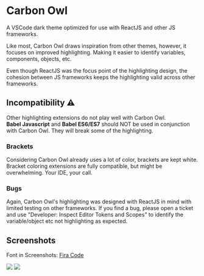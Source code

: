 # Carbon Owl
A VSCode dark theme optimized for use with ReactJS and other JS frameworks.

Like most, Carbon Owl draws inspiration from other themes, however, it focuses on improved highlighting. Making it easier to identify variables, components, objects, etc.  

Even though ReactJS was the focus point of the highlighting design, the cohesion between JS frameworks keeps the highlighting valid across other frameworks. 

## Incompatibility ⚠️ 
Other highlighting extensions do not play well with Carbon Owl.  
**Babel Javascript** and **Babel ES6/ES7** should NOT be used in conjunction with Carbon Owl. They will break some of the highlighting.  

### Brackets
Considering Carbon Owl already uses a lot of color, brackets are kept white.  Bracket coloring extensions are fully compatible, but might be overwhelming. Your IDE, your call.  

### Bugs
Again, Carbon Owl's highlighting was designed with ReactJS in mind with limited testing on other frameworks. If you find a bug, please open a ticket and use "Developer: Inspect Editor Tokens and Scopes" to identify the variable/object etc not highlighting as expected.  

## Screenshots
Font in Screenshots: [Fira Code](https://github.com/tonsky/FiraCode)

![](https://i.imgur.com/xRWpclh.png)
![](https://i.imgur.com/n2f9UvN.png)


